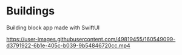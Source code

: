 # Buildings
Building block app made with SwiftUI



https://user-images.githubusercontent.com/49819455/160549099-d3791922-6b1e-405c-b039-9b54846720cc.mp4

